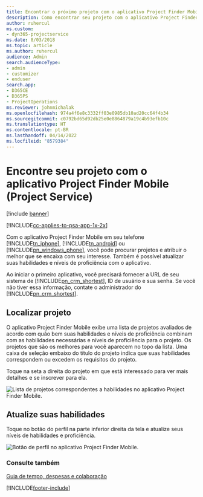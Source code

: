 ```yaml
---
title: Encontrar o próximo projeto com o aplicativo Project Finder Mobile
description: Como encontrar seu projeto com o aplicativo Project Finder Mobile para Project Service
author: ruhercul
ms.custom:
- dyn365-projectservice
ms.date: 8/03/2018
ms.topic: article
ms.author: ruhercul
audience: Admin
search.audienceType:
- admin
- customizer
- enduser
search.app:
- D365CE
- D365PS
- ProjectOperations
ms.reviewer: johnmichalak
ms.openlocfilehash: 974a4f6e8c3332ff03e0985db10ad20cc64f4b34
ms.sourcegitcommit: c0792bd65d92db25e0e8864879a19c4b93efb10c
ms.translationtype: HT
ms.contentlocale: pt-BR
ms.lasthandoff: 04/14/2022
ms.locfileid: "8579384"
---
```

# <a name="find-your-next-project-with-the-project-finder-mobile-app-project-service"></a>Encontre seu projeto com o aplicativo Project Finder Mobile (Project Service)

[!include [banner](../includes/psa-now-project-operations.md)]

[!INCLUDE[cc-applies-to-psa-app-1x-2x](../includes/cc-applies-to-psa-app-1x-2x.md)]

Com o aplicativo Project Finder Mobile em seu telefone [!INCLUDE[tn_iphone](../includes/tn-iphone.md)], [!INCLUDE[tn_android](../includes/tn-android.md)] ou [!INCLUDE[pn_windows_phone](../includes/pn-windows-phone.md)], você pode procurar projetos e atribuir o melhor que se encaixa com seu interesse. Também é possível atualizar suas habilidades e níveis de proficiência com o aplicativo.  
  
 Ao iniciar o primeiro aplicativo, você precisará fornecer a URL de seu sistema de [!INCLUDE[pn_crm_shortest](../includes/pn-crm-shortest.md)], ID de usuário e sua senha. Se você não tiver essa informação, contate o administrador do [!INCLUDE[pn_crm_shortest](../includes/pn-crm-shortest.md)].  
  
## <a name="find-a-project"></a>Localizar projeto  
 O aplicativo Project Finder Mobile exibe uma lista de projetos avaliados de acordo com quão bem suas habilidades e níveis de proficiência combinam com as habilidades necessárias e níveis de proficiência para o projeto. Os projetos que são os melhores para você aparecem no topo da lista. Uma caixa de seleção embaixo do título do projeto indica que suas habilidades correspondem ou excedem os requisitos do projeto.  
  
 Toque na seta a direita do projeto em que está interessado para ver mais detalhes e se inscrever para ela.  
  
 ![Lista de projetos correspondentes a habilidades no aplicativo Project Finder Mobile.](../psa/media/project-service-project-finder-list.png "Lista de projetos correspondentes a habilidades no aplicativo Project Finder Mobile")  
  
## <a name="update-your-skills"></a>Atualize suas habilidades  
 Toque no botão do perfil na parte inferior direita da tela e atualize seus níveis de habilidades e proficiência.  
  
 ![Botão de perfil no aplicativo Project Finder Mobile.](../psa/media/project-service-project-finder-profile.png "Botão de perfil no aplicativo Project Finder Mobile")  
  
### <a name="see-also"></a>Consulte também  
 [Guia de tempo, despesas e colaboração](../psa/time-expense-collaboration-guide.md)


[!INCLUDE[footer-include](../includes/footer-banner.md)]
